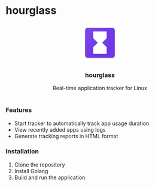 # hourglass
<p align="center">
  <a href="https://github.com/shldhll/hourglass">
    <img src="static/icon.png" alt="Logo" width="100" height="100">
  </a>
  <h3 align="center">hourglass</h3>
  <p align="center">
    Real-time application tracker for Linux<br><br>
  </p>
  <h3>Features</h3>
  <ul>
  <li>Start tracker to automatically track app usage duration</li>
  <li>View recently added apps using logs</li>
  <li>Generate tracking reports in HTML format</li>
  </ul>
  <h3>Installation</h3>
  <ol>
  <li>Clone the repository</li>
  <li>Install Golang</li>
  <li>Build and run the application</li>
  </ol>
</p>
